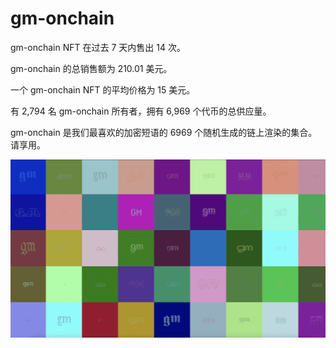 # gm-onchain

gm-onchain NFT 在过去 7 天内售出 14 次。

gm-onchain 的总销售额为 210.01 美元。

一个 gm-onchain NFT 的平均价格为 15 美元。

有 2,794 名 gm-onchain 所有者，拥有 6,969 个代币的总供应量。

gm-onchain 是我们最喜欢的加密短语的 6969 个随机生成的链上渲染的集合。请享用。

![NFT](unnamed.png)
